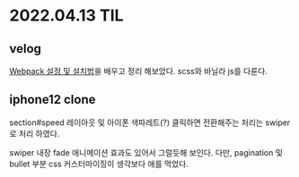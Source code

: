# 2022.04.13 TIL

## velog 

[Webpack 설정 및 설치법](https://velog.io/@jeajea0127/webpack)을 배우고 정리 해보았다. scss와 바닐라 js를 다룬다.

## iphone12 clone

section#speed 레이아웃 및 아이폰 색파레트(?) 클릭하면 전환해주는 처리는 swiper로 처리 하였다.

swiper 내장 fade 애니메이션 효과도 있어서 그럴듯해 보인다. 다만, pagination 및 bullet 부분 css 커스터마이징이 생각보다 애를 먹었다.
